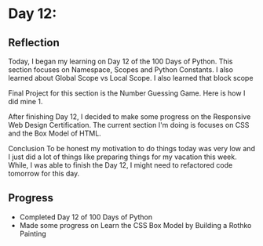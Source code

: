 # Day 12: 
## Reflection
 Today, I began my learning on Day 12 of the 100 Days of Python. This section focuses on Namespace, Scopes and Python Constants. I also learned about Global Scope vs Local Scope. I also learned that block scope

 Final Project for this section is the Number Guessing Game. Here is how I did mine
 1. 

 After finishing Day 12, I decided to make some progress on the Responsive Web Design Certification. The current section I'm doing is focuses on CSS and the Box Model of HTML.

 Conclusion
 To be honest my motivation to do things today was very low and I just did a lot of things like preparing things for my vacation this week. While, I was able to finish the Day 12, I might need to refactored code tomorrow for this day.

## Progress
 - Completed Day 12 of 100 Days of Python
 - Made some progress on Learn the CSS Box Model by Building a Rothko Painting

